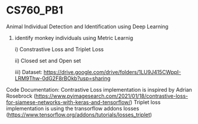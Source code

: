 # CS760_PB1
Animal Individual Detection and Identification using Deep Learning 

1) identify monkey individuals using Metric Learnig 

    i) Constrastive Loss and Triplet Loss

    ii) Closed set and Open set

    iii) Dataset: https://drive.google.com/drive/folders/1LU9J415CWppI-LRM9Thw-0dG2F8rBOkb?usp=sharing


Code Documentation:
Contrastive Loss implementation is inspired by Adrian Rosebrock (https://www.pyimagesearch.com/2021/01/18/contrastive-loss-for-siamese-networks-with-keras-and-tensorflow/) 
Triplet loss implementation is using the transorflow addons losses (https://www.tensorflow.org/addons/tutorials/losses_triplet)
